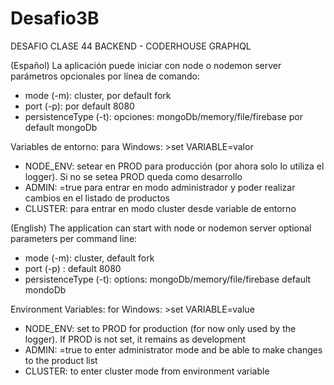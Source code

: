 # Desafio3B
DESAFIO CLASE 44 BACKEND - CODERHOUSE
GRAPHQL

(Español)
La aplicación puede iniciar con node o nodemon server
parámetros opcionales por línea de comando:
- mode (-m): cluster, por default fork
- port (-p): por default 8080
- persistenceType (-t): opciones: mongoDb/memory/file/firebase 
                         por default mongoDb

Variables de entorno:
para Windows: >set VARIABLE=valor
- NODE_ENV: setear en PROD para producción (por ahora solo lo utiliza el logger). Si no se setea PROD queda como desarrollo
- ADMIN: =true para entrar en modo administrador y poder realizar cambios en el listado de productos
- CLUSTER: para entrar en modo cluster desde variable de entorno


(English)
The application can start with node or nodemon server
optional parameters per command line:
- mode (-m): cluster, default fork
- port (-p) : default 8080
- persistenceType (-t): options: mongoDb/memory/file/firebase 
                         default mondoDb

Environment Variables:
for Windows: >set VARIABLE=value
- NODE_ENV: set to PROD for production (for now only used by the logger). If PROD is not set, it remains as development
- ADMIN: =true to enter administrator mode and be able to make changes to the product list
- CLUSTER: to enter cluster mode from environment variable
